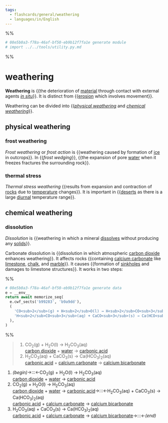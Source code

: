 ```yaml
---
tags:
  - flashcards/general/weathering
  - languages/in/English
---
```


%%
```Python
# 08e5b0a3-f78a-46af-bf50-eb9b12f7fa1e generate module
# import ../../tools/utility.py.md
```
%%

# weathering

__Weathering__ is {{the deterioration of [material](material.md) through contact with external agents _[in situ](in%20situ.md)_}}. It is distinct from {{[erosion](erosion.md) which involves movement}}. <!--SR:!2024-02-25,71,210!2026-04-29,857,330-->

Weathering can be divided into {{_[physical weathering](#physical%20weathering)_ and _[chemical weathering](#chemical%20weathering)_}}. <!--SR:!2024-06-03,332,330-->

## physical weathering

### frost weathering

_Frost weathering_ or _frost action_ is {{weathering caused by formation of [ice](ice.md) in outcrops}}. In {{_frost wedging_}}, {{the expansion of pore [water](water.md) when it freezes fractures the surrounding rock}}. <!--SR:!2024-08-16,266,230!2025-02-27,471,310!2024-12-12,374,250-->

### thermal stress

_Thermal stress weathering_ {{results from expansion and contraction of [rocks](rock%20(geology).md) due to [temperature](temperature.md) changes}}. It is important in {{[deserts](desert.md) as there is a large [diurnal](diurnal.md) temperature range}}. <!--SR:!2024-10-26,392,270!2025-05-03,567,310-->

## chemical weathering

### dissolution

_Dissolution_ is {{weathering in which a mineral [dissolves](dissolution.md) without producing any [solids](solid.md)}}. <!--SR:!2024-04-22,237,250-->

Carbonate dissolution is {{dissolution in which atmospheric [carbon dioxide](carbon%20dioxide.md) enhances weathering}}. It affects rocks {{containing [calcium carbonate](calcium%20carbonate.md) like [limestone](limestone.md), [chalk](chalk.md), and [marble](marble.md)}}. It causes {{formation of [sinkholes](sinkhole.md) and damages to limestone structures}}. It works in two steps: <!--SR:!2023-12-25,160,250!2024-07-05,329,290!2025-03-11,528,310-->

%%
```Python
# 08e5b0a3-f78a-46af-bf50-eb9b12f7fa1e generate data
e = __env__
return await memorize_seq(
  e.cwf_sects('b99283', 'b9a9dd'),
  (
    'CO<sub>2</sub>(g) + H<sub>2</sub>O(l) → H<sub>2</sub>CO<sub>3</sub>(aq)<br/>[carbon dioxide](carbon%20dioxide.md) + [water](water.md) → [carbonic acid](carbonic%20acid.md)',
    'H<sub>2</sub>CO<sub>3</sub>(aq) + CaCO<sub>3</sub>(s) → Ca(HCO<sub>3</sub>)<sub>2</sub>(aq)<br/>[carbonic acid](carbonic%20acid.md) + [calcium carbonate](calcium%20carbonate.md) → [calcium bicarbonate](calcium%20bicarbonate.md)',
  ),
)
```
%%

<!--08e5b0a3-f78a-46af-bf50-eb9b12f7fa1e generate section="b99283"--><!-- The following content is generated at 2023-04-03T18:30:21.834731+08:00. Any edits will be overridden! -->

> 1. CO<sub>2</sub>(g) + H<sub>2</sub>O(l) → H<sub>2</sub>CO<sub>3</sub>(aq)<br/>[carbon dioxide](carbon%20dioxide.md) + [water](water.md) → [carbonic acid](carbonic%20acid.md)
> 2. H<sub>2</sub>CO<sub>3</sub>(aq) + CaCO<sub>3</sub>(s) → Ca(HCO<sub>3</sub>)<sub>2</sub>(aq)<br/>[carbonic acid](carbonic%20acid.md) + [calcium carbonate](calcium%20carbonate.md) → [calcium bicarbonate](calcium%20bicarbonate.md)

<!--/08e5b0a3-f78a-46af-bf50-eb9b12f7fa1e-->

<!--08e5b0a3-f78a-46af-bf50-eb9b12f7fa1e generate section="b9a9dd"--><!-- The following content is generated at 2023-04-03T18:30:21.793840+08:00. Any edits will be overridden! -->

1. _(begin)_→:::←CO<sub>2</sub>(g) + H<sub>2</sub>O(l) → H<sub>2</sub>CO<sub>3</sub>(aq)<br/>[carbon dioxide](carbon%20dioxide.md) + [water](water.md) → [carbonic acid](carbonic%20acid.md) <!--SR:!2024-04-17,290,330!2024-06-02,331,330-->
2. CO<sub>2</sub>(g) + H<sub>2</sub>O(l) → H<sub>2</sub>CO<sub>3</sub>(aq)<br/>[carbon dioxide](carbon%20dioxide.md) + [water](water.md) → [carbonic acid](carbonic%20acid.md)→:::←H<sub>2</sub>CO<sub>3</sub>(aq) + CaCO<sub>3</sub>(s) → Ca(HCO<sub>3</sub>)<sub>2</sub>(aq)<br/>[carbonic acid](carbonic%20acid.md) + [calcium carbonate](calcium%20carbonate.md) → [calcium bicarbonate](calcium%20bicarbonate.md) <!--SR:!2024-12-20,468,310!2024-04-28,301,330-->
3. H<sub>2</sub>CO<sub>3</sub>(aq) + CaCO<sub>3</sub>(s) → Ca(HCO<sub>3</sub>)<sub>2</sub>(aq)<br/>[carbonic acid](carbonic%20acid.md) + [calcium carbonate](calcium%20carbonate.md) → [calcium bicarbonate](calcium%20bicarbonate.md)→:::←_(end)_ <!--SR:!2024-06-01,330,330!2024-04-29,302,330-->

<!--/08e5b0a3-f78a-46af-bf50-eb9b12f7fa1e-->
